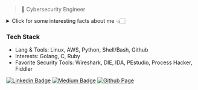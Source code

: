 
> 🔐 Cybersecurity Engineer

<details>
  <summary>Click for some interesting facts about me 👈🏻</summary>
  <pre>
    > Call me Bea (Bee-ah, sounds quite like 'Bia') 👀
    > Graduated in Cybersecurity and post-graduated in Computer Forensics
    > I have expertise on threat hunting and the Mitre Att&ck framework
    > I'm enthusiastic about computer "viruses", and play around with malware analysis 👾
    > I really like birds!! </pre>
</details>

### Tech Stack

- Lang & Tools: Linux, AWS, Python, Shell/Bash, Github
- Interests: Golang, C, Ruby
- Favorite Security Tools: Wireshark, DIE, IDA, PEstudio, Process Hacker, Fiddler

[![Linkedin Badge](https://img.shields.io/badge/LinkedIn-000000?style=for-the-badge&logo=linkedin&logoColor=white)](https://www.linkedin.com/in/beapereiras/)  [![Medium Badge](https://img.shields.io/badge/Medium-000000?style=for-the-badge&logo=medium&logoColor=white)](https://litio.medium.com/) [![Github Page](https://img.shields.io/badge/GitHub_Page-000000?style=for-the-badge&logo=github&logoColor=white)](https://0wlexe.github.io)
